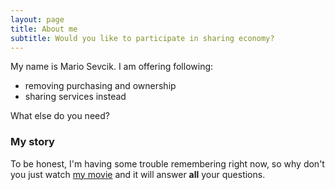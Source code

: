 ```yaml
---
layout: page
title: About me
subtitle: Would you like to participate in sharing economy?
---
```


My name is Mario Sevcik. I am offering following:

- removing purchasing and ownership
- sharing services instead

What else do you need?

### My story

To be honest, I'm having some trouble remembering right now, so why don't you just watch [my movie](https://en.wikipedia.org/wiki/The_Princess_Bride_%28film%29) and it will answer **all** your questions.
